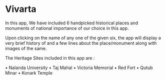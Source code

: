 # Vivarta

In this app, We have included 6 handpicked historical places and monuments of national importance of our choice in this app. 

Upon clicking on the name of any one of the given six, the app will display a very brief history of and a few lines about the place/monument along with images of the same.

The Heritage Sites included in this app are :

•	Nalanda University
•	Taj Mahal
•	Victoria Memorial
•	Red Fort
•	Qutub Minar
•	Konark Temple
